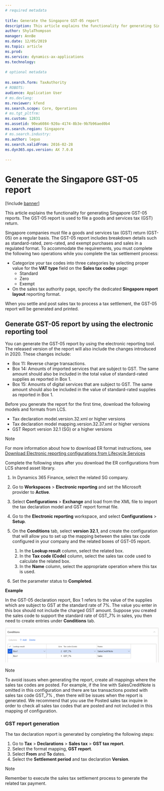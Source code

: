 ```yaml
---
# required metadata

title: Generate the Singapore GST-05 report
description: This article explains the functionality for generating Singapore GST-05 reports in Microsoft Dynamics 365 Finance. The GST-05 report is used to file a goods and services tax (GST) return. 
author: ShylaThompson
manager: AnnBe
ms.date: 12/05/2019
ms.topic: article
ms.prod: 
ms.service: dynamics-ax-applications
ms.technology: 

# optional metadata

ms.search.form: TaxAuthority
# ROBOTS: 
audience: Application User
# ms.devlang: 
ms.reviewer: kfend
ms.search.scope: Core, Operations
# ms.tgt_pltfrm: 
ms.custom: 12831
ms.assetid: 90ea6084-920a-4174-8b3e-9b7b96aed0b4
ms.search.region: Singapore
# ms.search.industry: 
ms.author: leguo
ms.search.validFrom: 2016-02-28
ms.dyn365.ops.version: AX 7.0.0

---
```


# Generate the Singapore GST-05 report

[!include [banner](../includes/banner.md)]

This article explains the functionality for generating Singapore GST-05 reports. The GST-05 report is used to file a goods and services tax (GST) return. 

Singapore companies must file a goods and services tax (GST) return (GST-05) on a regular basis. The GST-05 report includes breakdown details such as standard-rated, zero-rated, and exempt purchases and sales in a regulated format. To accommodate the requirements, you must complete the following two operations while you complete the tax settlement process:

-   Categorize your tax codes into three categories by selecting proper value for the **VAT type** field on the **Sales tax codes** page:
    -   Standard
    -   Zero
    -   Exempt
-   On the sales tax authority page, specify the dedicated **Singapore report layout** reporting format.

When you settle and post sales tax to process a tax settlement, the GST-05 report will be generated and printed.


## Generate GST-05 report by using the electronic reporting tool

You can generate the GST-05 report by using the electronic reporting tool. The released version of the report will also include the changes introduced in 2020. These changes include:

- Box 11: Reverse charge transactions.
- Box 14: Amounts of imported services that are subject to GST. The same amount should also be included in the total value of standard-rated supplies as reported in Box 1.
- Box 15: Amounts of digital services that are subject to GST. The same amount should also be included in the value of standard-rated supplies as reported in Box 1.

Before you generate the report for the first time, download the following models and formats from LCS. 

-  Tax declaration model.version.32.xml or higher versions
-  Tax declaration model mapping.version.32.37.xml or higher versions
-  GST Report version 32.1 (SG) or a higher versions

> [!NOTE]
> For more information about how to download ER format instructions, see [Download Electronic reporting configurations from Lifecycle Services](../../fin-ops-core/dev-itpro/analytics/download-electronic-reporting-configuration-lcs.md)

Complete the following steps after you download the ER configurations from LCS shared asset library.

1. In Dynamics 365 Finance, select the related SG company.
2. Go to **Workspaces** > **Electronic reporting** and set the Microsoft provider to **Active**.
3. Select **Configurations** > **Exchange** and load from the XML file to import the tax declaration model and GST report format file.
4. Go to the **Electronic reporting** workspace, and select **Configurations** > **Setup**.
5. On the **Conditions** tab, select **version 32.1**, and create the configuration that will allow you to set up the mapping between the sales tax code configured in your company and the related boxes of GST-05 report.

	1. In the **Lookup result** column, select the related box.
	2. In the **Tax code (Code)** column, select the sales tax code used to calculate the related box.
	3. In the **Name** column, select the appropriate operation where this tax is used.

6. Set the parameter status to **Completed**.
		
**Example**

In the GST-05 declaration report, Box 1 refers to the value of the supplies which are subject to GST at the standard rate of 7%. The value you enter in this box should not include the charged GST amount.
Suppose you created the sales code to support the standard rate of GST_7% in sales, you then need to create entries under **Conditions** tab.

![Example of line entries on the Conditions tab](media/SG_GST_Report_Configuration.png)

> [!NOTE]
>  To avoid issues when generating the report, create all mappings where the sales tax codes are posted. For example, if the line with SalesCreditNote is omitted in this configuration and there are tax transactions posted with sales tax code GST_7% , then there will be issues when the report is generated.  We recommend that you use the Posted sales tax inquire in order to check all sales tax codes that are posted and not included in this mapping of configuration.  
	
### GST report generation
The tax declaration report is generated by completing the following steps:

1. Go to **Tax** > **Declarations** > **Sales tax** > **GST tax report**. 
2. Select the format mapping, **GST report**.
3. Select **From** and **To** dates.
4. Select the **Settlement period** and tax declaration **Version**.
	
> [!NOTE]
> Remember to execute the sales tax settlement process to generate the related tax payment. 



